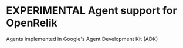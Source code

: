 # EXPERIMENTAL Agent support for OpenRelik
Agents implemented in Google's Agent Development Kit (ADK)
